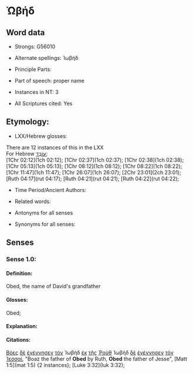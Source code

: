 # Ὠβήδ

<!-- Status: S2=NeedsFinalCheck-->
<!-- Lexica used for edits: BDAG, FFM, LN, A-S  -->

## Word data

* Strongs: G56010

* Alternate spellings: Ἰωβήδ

* Principle Parts: 

* Part of speech: proper name  

* Instances in NT: 3

* All Scriptures cited: Yes

## Etymology: 

* LXX/Hebrew glosses: 

There are 12 instances of this in the LXX   
For Hebrew [עוֹבֵד](//en-uhl/H5744);   
[1Chr 02:12](1ch 02:12); [1Chr 02:37](1ch 02:37); [1Chr 02:38](1ch 02:38); 
[1Chr 05:13](1ch 05:13); [1Chr 08:12](1ch 08:12); [1Chr 08:22](1ch 08:22); 
[1Chr 11:47](1ch 11:47); [1Chr 26:07](1ch 26:07); [2Chr 23:01](2ch 23:01); 
[Ruth 04:17](rut 04:17); [Ruth 04:21](rut 04:21); [Ruth 04:22](rut 04:22); 
    
* Time Period/Ancient Authors: 

* Related words: 

* Antonyms for all senses

* Synonyms for all senses: 

## Senses 

### Sense  1.0: 

#### Definition: 

Obed, the name of David's grandfather

#### Glosses: 

Obed;  

#### Explanation: 

#### Citations: 

[Βόες](../G10030/01.md) [δὲ](../G11610/01.md) [ἐγέννησεν](../G10800/01.md) [τὸν](../G35880/01.md) Ἰωβὴδ [ἐκ](../G15370/01.md) [τῆς](../G35880/01.md) [Ῥούθ](../G45030/01.md) Ἰωβὴδ [δὲ](../G11610/01.md) [ἐγέννησεν](../G10800/01.md) [τὸν](../G35880/01.md) [Ἰεσσαί](../G24210/01.md), "Boaz the father of **Obed** by Ruth, **Obed** the father of Jesse", [Matt 1:5](mat 1:5) {2 instances}; [Luke 3:32](luk 3:32); 
